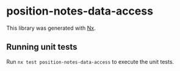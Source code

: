 # position-notes-data-access

This library was generated with [Nx](https://nx.dev).

## Running unit tests

Run `nx test position-notes-data-access` to execute the unit tests.
